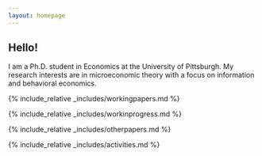 ```yaml
---
layout: homepage
---
```


## Hello!

I am a Ph.D. student in Economics at the University of Pittsburgh. My research interests are in microeconomic theory with a focus on information and behavioral economics.

{% include_relative _includes/workingpapers.md %}

{% include_relative _includes/workinprogress.md %}

{% include_relative _includes/otherpapers.md %}

{% include_relative _includes/activities.md %}

<!--

{% include_relative _includes/services.md %}

-->
